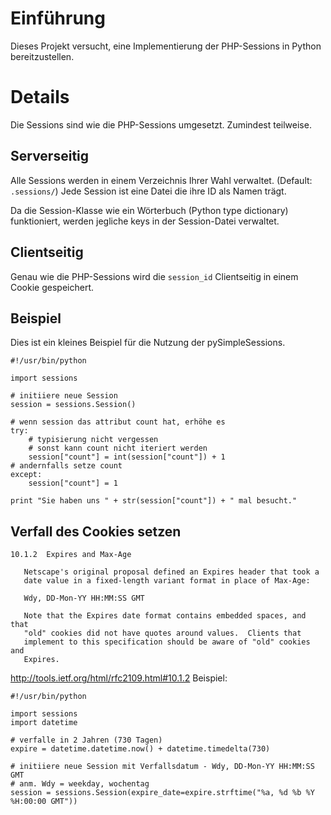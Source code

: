 # Einführung #
Dieses Projekt versucht, eine Implementierung der PHP-Sessions in Python bereitzustellen.

# Details #
Die Sessions sind wie die PHP-Sessions umgesetzt. Zumindest teilweise.

## Serverseitig ##
Alle Sessions werden in einem Verzeichnis Ihrer Wahl verwaltet. (Default: `.sessions/`)
Jede Session ist eine Datei die ihre ID als Namen trägt.

Da die Session-Klasse wie ein Wörterbuch (Python type dictionary) funktioniert, werden jegliche keys in der Session-Datei verwaltet.

## Clientseitig ##
Genau wie die PHP-Sessions wird die `session_id` Clientseitig in einem Cookie gespeichert.

## Beispiel ##
Dies ist ein kleines Beispiel für die Nutzung der pySimpleSessions.

```
#!/usr/bin/python

import sessions

# initiiere neue Session
session = sessions.Session()

# wenn session das attribut count hat, erhöhe es
try:
    # typisierung nicht vergessen
    # sonst kann count nicht iteriert werden
    session["count"] = int(session["count"]) + 1
# andernfalls setze count
except:
    session["count"] = 1

print "Sie haben uns " + str(session["count"]) + " mal besucht."
```

## Verfall des Cookies setzen ##
```
10.1.2  Expires and Max-Age

   Netscape's original proposal defined an Expires header that took a
   date value in a fixed-length variant format in place of Max-Age:

   Wdy, DD-Mon-YY HH:MM:SS GMT

   Note that the Expires date format contains embedded spaces, and that
   "old" cookies did not have quotes around values.  Clients that
   implement to this specification should be aware of "old" cookies and
   Expires.
```
http://tools.ietf.org/html/rfc2109.html#10.1.2
Beispiel:
```
#!/usr/bin/python

import sessions
import datetime

# verfalle in 2 Jahren (730 Tagen)
expire = datetime.datetime.now() + datetime.timedelta(730)

# initiiere neue Session mit Verfallsdatum - Wdy, DD-Mon-YY HH:MM:SS GMT
# anm. Wdy = weekday, wochentag
session = sessions.Session(expire_date=expire.strftime("%a, %d %b %Y %H:00:00 GMT"))
```